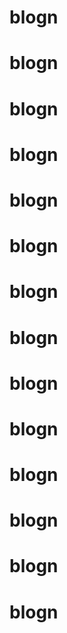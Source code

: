 # blogn
# blogn
# blogn
# blogn
# blogn
# blogn
# blogn
# blogn
# blogn
# blogn
# blogn
# blogn
# blogn
# blogn
